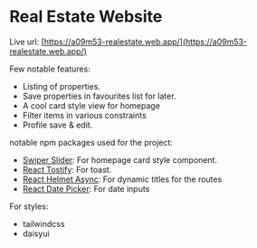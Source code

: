 # Real Estate Website

Live url: [https://a09m53-realestate.web.app/](https://a09m53-realestate.web.app/)

Few notable features:
- Listing of properties.
- Save properties in favourites list for later.
- A cool card style view for homepage
- Filter items in various constraints
- Profile save & edit.

notable npm packages used for the project:

- [Swiper Slider](https://swiperjs.com/): For homepage card style component.
- [React Tostify](https://www.npmjs.com/package/react-toastify): For toast.
- [React Helmet Async](https://www.npmjs.com/package/react-helmet-async): For dynamic titles for the routes
- [React Date Picker](https://www.npmjs.com/package/react-datepicker): For date inputs

For styles:
- tailwindcss
- daisyui
